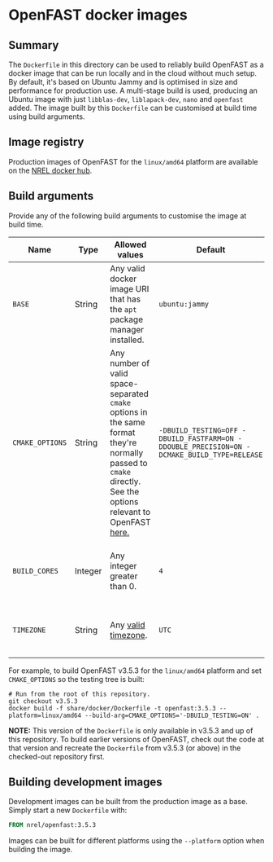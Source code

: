 # OpenFAST docker images

## Summary
The `Dockerfile` in this directory can be used to reliably build OpenFAST as a docker image that can be run locally and
in the cloud without much setup. By default, it's based on Ubuntu Jammy and is optimised in size and performance for 
production use. A multi-stage build is used, producing an Ubuntu image with just `libblas-dev`, `liblapack-dev`, `nano`
and `openfast` added. The image built by this `Dockerfile` can be customised at build time using build arguments.

## Image registry
Production images of OpenFAST for the `linux/amd64` platform are available on the 
[NREL docker hub](https://hub.docker.com/r/nrel/openfast).

## Build arguments
Provide any of the following build arguments to customise the image at build time. 

| Name            | Type    | Allowed values                                                                                                                                                                                                                                             | Default                                                                | Description                                               |
| --------------- | ------- |------------------------------------------------------------------------------------------------------------------------------------------------------------------------------------------------------------------------------------------------------------| ---------------------------------------------------------------------- |-----------------------------------------------------------|
| `BASE`          | String  | Any valid docker image URI that has the `apt` package manager installed.                                                                                                                                                                                   | `ubuntu:jammy`                                                        | The docker image to base the OpenFAST image on.           |
| `CMAKE_OPTIONS` | String  | Any number of valid space-separated `cmake` options in the same format they're normally passed to `cmake` directly. See the options relevant to OpenFAST [here.](https://openfast.readthedocs.io/en/main/source/install/index.html#openfast-cmake-options) | `-DBUILD_TESTING=OFF -DBUILD_FASTFARM=ON -DDOUBLE_PRECISION=ON -DCMAKE_BUILD_TYPE=RELEASE` | Options to control how CMake is used to build OpenFAST.   |
| `BUILD_CORES`   | Integer | Any integer greater than 0.                                                                                                                                                                                                                                | `4`                                                                    | The number of cores to use to build OpenFAST with `make`. |
| `TIMEZONE`      | String  | Any [valid timezone](https://en.wikipedia.org/wiki/List_of_tz_database_time_zones).                                                                                                                                                                        | `UTC`                                                                  | The timezone to use when running OpenFAST.                |

For example, to build OpenFAST v3.5.3 for the `linux/amd64` platform and set `CMAKE_OPTIONS` so the testing tree is built:

```shell
# Run from the root of this repository.
git checkout v3.5.3
docker build -f share/docker/Dockerfile -t openfast:3.5.3 --platform=linux/amd64 --build-arg=CMAKE_OPTIONS='-DBUILD_TESTING=ON' .
```

**NOTE:** This version of the `Dockerfile` is only available in v3.5.3 and up of this repository. To build earlier 
versions of OpenFAST, check out the code at that version and recreate the `Dockerfile` from v3.5.3 (or above) in the 
checked-out repository first.

## Building development images
Development images can be built from the production image as a base. Simply start a new `Dockerfile` with:

```dockerfile
FROM nrel/openfast:3.5.3
```

Images can be built for different platforms using the `--platform` option when building the image.
